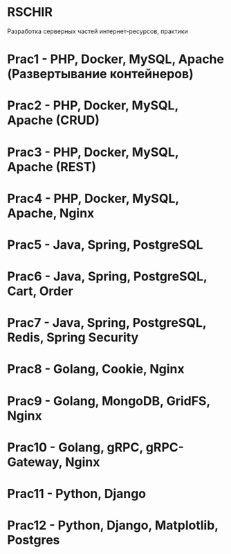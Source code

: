 # RSCHIR
Разработка серверных частей интернет-ресурсов, практики
# Prac1 - PHP, Docker, MySQL, Apache (Развертывание контейнеров)
# Prac2 - PHP, Docker, MySQL, Apache (CRUD)
# Prac3 - PHP, Docker, MySQL, Apache (REST)
# Prac4 - PHP, Docker, MySQL, Apache, Nginx
# Prac5 - Java, Spring, PostgreSQL
# Prac6 - Java, Spring, PostgreSQL, Cart, Order
# Prac7 - Java, Spring, PostgreSQL, Redis, Spring Security
# Prac8 - Golang, Cookie, Nginx
# Prac9 - Golang, MongoDB, GridFS, Nginx
# Prac10 - Golang, gRPC, gRPC-Gateway, Nginx
# Prac11 - Python, Django
# Prac12 - Python, Django, Matplotlib, Postgres
